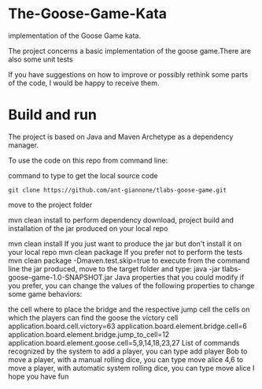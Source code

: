 # The-Goose-Game-Kata
 implementation of the Goose Game kata.

The project concerns a basic implementation of the goose game.There are also some unit tests

If you have suggestions on how to improve or possibly rethink some parts of the code,
I would be happy to receive them.

# Build and run
The project is based on Java and Maven Archetype as a dependency manager.

To use the code on this repo from command line:

command to type to get the local source code
```cucumber
git clone https://github.com/ant-giannone/tlabs-goose-game.git
```
move to the project folder

mvn clean install to perform dependency download, project build and installation of the jar produced on your local repo

mvn clean install
If you just want to produce the jar but don't install it on your local repo
mvn clean package
If you prefer not to perform the tests
 mvn clean package -Dmaven.test.skip=true
to execute from the command line the jar produced, move to the target folder and type:
java -jar tlabs-goose-game-1.0-SNAPSHOT.jar
Java properties that you could modify
if you prefer, you can change the values of the following properties to change some game behaviors:

the cell where to place the bridge and the respective jump cell
the cells on which the players can find the goose
the victory cell
application.board.cell.victory=63
application.board.element.bridge.cell=6
application.board.element.bridge.jump_to_cell=12
application.board.element.goose.cell=5,9,14,18,23,27
List of commands recognized by the system
to add a player, you can type
add player Bob
to move a player, with a manual rolling dice, you can type
move alice 4,6
to move a player, with automatic system rolling dice, you can type
move alice
I hope you have fun
